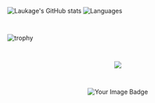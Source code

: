 ![Laukage's GitHub stats](https://github-readme-stats.vercel.app/api?username=Laukage&count_private=true&show_icons=true&theme=transparent&hide_border=true&number_format=long) ![Languages](https://github-readme-stats.vercel.app/api/top-langs/?username=Laukage&theme=transparent&hide_border=true&layout=compact)

<br>

![trophy](https://github-profile-trophy.vercel.app/?username=Laukage&theme=onedark&column=-1)

<br>

<p align="center">
  <img src="https://github-profile-summary-cards.vercel.app/api/cards/profile-details?username=Laukage&theme=transparent" />
</p>

<br>

<p align="center">
  <img src="https://tryhackme-badges.s3.amazonaws.com/Fredagsguf.png" alt="Your Image Badge" />
</p>

<br>
